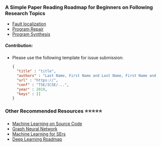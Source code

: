 ### A Simple Paper Reading Roadmap for Beginners on Following Research Topics

* [Fault localization](./Localization)
* [Program Repair](./Repair)
* [Program Synthesis](./Synthesis)



##### Contribution:

* Please use the following template for issue submission:

  ```json
  {
    "title" : "title",
    "authors" : "Last Name, First Name and Last Name, First Name and ...",
    "url" : "https://",
    "conf" : "TSE/ICSE/...",
    "year" : 2019,
    "keys" : []
  }
  ```



### Other Recommended Resources :star::star::star::star::star:

* [Machine Learning on Source Code](https://github.com/xgdsmileboy/awesome-machine-learning-on-source-code)
* [Graph Neural Network](https://github.com/thunlp/GNNPapers)
* [Machine Learning for SErs](https://github.com/ZuzooVn/machine-learning-for-software-engineers) 
* [Deep Learning Roadmap](https://github.com/floodsung/Deep-Learning-Papers-Reading-Roadmap)
